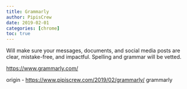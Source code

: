 ```yaml
---
title: Grammarly
author: PipisCrew
date: 2019-02-01
categories: [chrome]
toc: true
---
```


Will make sure your messages, documents, and social media posts are clear, mistake-free, and impactful. Spelling and grammar will be vetted.

https://www.grammarly.com/

origin - https://www.pipiscrew.com/2019/02/grammarly/ grammarly
